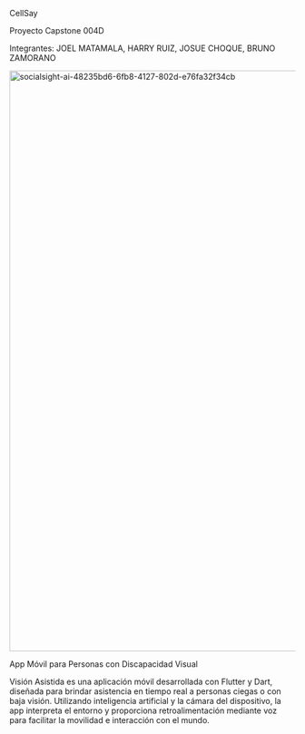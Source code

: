 CellSay 



Proyecto Capstone 004D


Integrantes: JOEL MATAMALA, HARRY RUIZ, JOSUE CHOQUE, BRUNO ZAMORANO

<img width="1024" height="1024" alt="socialsight-ai-48235bd6-6fb8-4127-802d-e76fa32f34cb" src="https://github.com/user-attachments/assets/da2afdc5-edc2-4ed0-bbc9-fa4e76997c0b" />

App Móvil para Personas con Discapacidad Visual

Visión Asistida es una aplicación móvil desarrollada con Flutter y Dart, diseñada para brindar asistencia en tiempo real a personas ciegas o con baja visión. Utilizando inteligencia artificial y la cámara del dispositivo, la app interpreta el entorno y proporciona retroalimentación mediante voz para facilitar la movilidad e interacción con el mundo.
